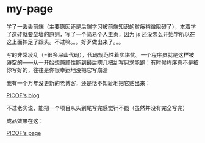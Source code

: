 # my-page

学了一丢丢前端（主要原因还是后端学习被前端知识的贫瘠稍微阻碍了），本着学了造砖就要垒墙的原则，写了一个简易个人主页，因为 js 还没怎么开始学所以在这上面摔足了跟头。不过嘛。。。好歹做出来了。。。

写的非常凌乱（=很多屎山代码），代码规范性着实堪忧。一个程序员就是这样被薅空的——从一开始想兼顾性能到最后瞎几把乱写只求能跑：有时候程序真不是被你写好的，往往是你很幸运地没把它写崩溃

我有一个万年没更新的老博客，还是恬不知耻地把它贴出来：

[PICOF&#39;s blog](https://picof.github.io/)

不过老实说，能把一个项目从头到尾写完感觉针不戳（虽然并没有完全写完）

成品效果在这：

[PICOF&#39;s page](https://picof.github.io/my-page/main.html)
